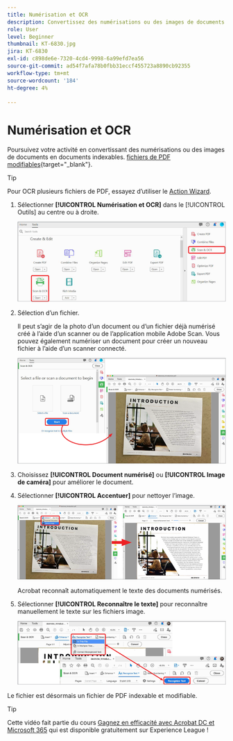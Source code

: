 ```yaml
---
title: Numérisation et OCR
description: Convertissez des numérisations ou des images de documents en fichiers de PDF indexables et modifiables, et ajustez la qualité du fichier obtenu
role: User
level: Beginner
thumbnail: KT-6830.jpg
jira: KT-6830
exl-id: c898de6e-7320-4cd4-9998-6a99efd7ea56
source-git-commit: ad54f7afa78b0fbb31eccf455723a8890cb92355
workflow-type: tm+mt
source-wordcount: '184'
ht-degree: 4%

---
```


# Numérisation et OCR

Poursuivez votre activité en convertissant des numérisations ou des images de documents en documents indexables. [fichiers de PDF modifiables](https://www.adobe.com/fr/acrobat/online/pdf-editor.html){target="_blank"}.

>[!TIP]
>
>Pour OCR plusieurs fichiers de PDF, essayez d’utiliser le [Action Wizard](../advanced-tasks/action.md).

1. Sélectionner **[!UICONTROL Numérisation et OCR]** dans le [!UICONTROL Outils] au centre ou à droite.

   ![Étape de numérisation 1](../assets/Scan_1.png)

1. Sélection d’un fichier.

   Il peut s’agir de la photo d’un document ou d’un fichier déjà numérisé créé à l’aide d’un scanner ou de l’application mobile Adobe Scan. Vous pouvez également numériser un document pour créer un nouveau fichier à l’aide d’un scanner connecté.

   ![Étape de numérisation 2](../assets/Scan_2.png)

1. Choisissez **[!UICONTROL Document numérisé]** ou **[!UICONTROL Image de caméra]** pour améliorer le document.

1. Sélectionner **[!UICONTROL Accentuer]** pour nettoyer l’image.

   ![Étape de numérisation 3](../assets/Scan_3.png)

   Acrobat reconnaît automatiquement le texte des documents numérisés.

1. Sélectionner **[!UICONTROL Reconnaître le texte]** pour reconnaître manuellement le texte sur les fichiers image.

   ![Étape de numérisation 4](../assets/Scan_4.png)

Le fichier est désormais un fichier de PDF indexable et modifiable.

>[!TIP]
>
>Cette vidéo fait partie du cours [Gagnez en efficacité avec Acrobat DC et Microsoft 365](https://experienceleague.adobe.com/?recommended=Acrobat-U-1-2021.microsoft365) qui est disponible gratuitement sur Experience League !
